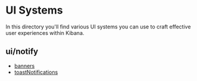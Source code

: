 # UI Systems

In this directory you'll find various UI systems you can use to craft effective user experiences within Kibana.

## ui/notify

* [banners](../../../plugins/kibana_legacy/public/notify/banners/BANNERS.md)
* [toastNotifications](../../../plugins/kibana_legacy/public/notify/toasts/TOAST_NOTIFICATIONS.md)
